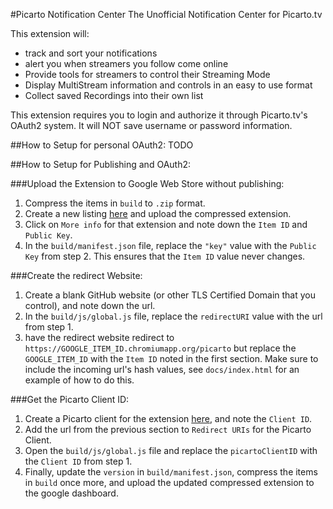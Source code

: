 #Picarto Notification Center
The Unofficial Notification Center for Picarto.tv

This extension will:
- track and sort your notifications
- alert you when streamers you follow come online
- Provide tools for streamers to control their Streaming Mode
- Display MultiStream information and controls in an easy to use format
- Collect saved Recordings into their own list

This extension requires you to login and authorize it through Picarto.tv's OAuth2 system. It will NOT save username or password information.

##How to Setup for personal OAuth2:
TODO


##How to Setup for Publishing and OAuth2:


###Upload the Extension to Google Web Store without publishing:

1. Compress the items in `build` to `.zip` format.
2. Create a new listing [here](https://chrome.google.com/webstore/developer/dashboard) and upload the compressed extension.
3. Click on `More info` for that extension and note down the `Item ID` and `Public Key`.
4. In the `build/manifest.json` file, replace the `"key"` value with the `Public Key` from step 2. This ensures that the `Item ID` value never changes.


###Create the redirect Website:

1. Create a blank GitHub website (or other TLS Certified Domain that you control), and note down the url.
2. In the `build/js/global.js` file, replace the `redirectURI` value with the url from step 1.
3. have the redirect website redirect to `https://GOOGLE_ITEM_ID.chromiumapp.org/picarto` but replace the `GOOGLE_ITEM_ID` with the `Item ID` noted in the first section. Make sure to include the incoming url's hash values, see `docs/index.html` for an example of how to do this.


###Get the Picarto Client ID:

1. Create a Picarto client for the extension [here](https://oauth.picarto.tv/clients), and note the `Client ID`.
2. Add the url from the previous section to `Redirect URIs` for the Picarto Client.
3. Open the `build/js/global.js` file and replace the `picartoClientID` with the `Client ID` from step 1.
4. Finally, update the `version` in `build/manifest.json`, compress the items in `build` once more, and upload the updated compressed extension to the google dashboard.
